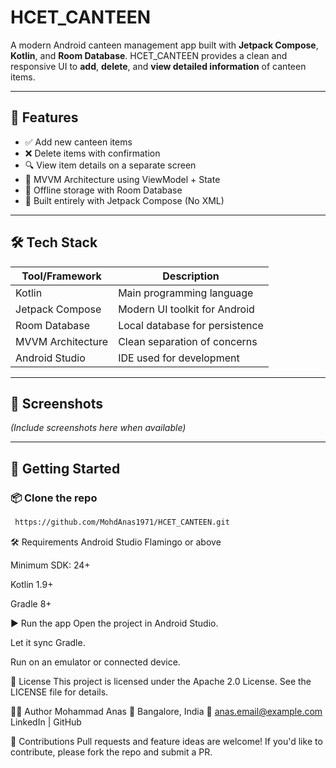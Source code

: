 # HCET_CANTEEN 

A modern Android canteen management app built with **Jetpack Compose**, **Kotlin**, and **Room Database**. HCET_CANTEEN provides a clean and responsive UI to **add**, **delete**, and **view detailed information** of canteen items.

---

## 🚀 Features

- ✅ Add new canteen items
- ❌ Delete items with confirmation
- 🔍 View item details on a separate screen
- 🧠 MVVM Architecture using ViewModel + State
- 💾 Offline storage with Room Database
- 🎨 Built entirely with Jetpack Compose (No XML)

---

## 🛠 Tech Stack

| Tool/Framework      | Description                        |
|---------------------|------------------------------------|
| Kotlin              | Main programming language          |
| Jetpack Compose     | Modern UI toolkit for Android      |
| Room Database       | Local database for persistence     |
| MVVM Architecture   | Clean separation of concerns       |
| Android Studio      | IDE used for development           |

---

## 📸 Screenshots

*(Include screenshots here when available)*

---

## 🏁 Getting Started

### 📦 Clone the repo
```bash
 https://github.com/MohdAnas1971/HCET_CANTEEN.git
```


🛠 Requirements
Android Studio Flamingo or above

Minimum SDK: 24+

Kotlin 1.9+

Gradle 8+

▶️ Run the app
Open the project in Android Studio.

Let it sync Gradle.

Run on an emulator or connected device.

📄 License
This project is licensed under the Apache 2.0 License.
See the LICENSE file for details.

👨‍💻 Author
Mohammad Anas
📍 Bangalore, India
📧 anas.email@example.com
LinkedIn | GitHub

🙌 Contributions
Pull requests and feature ideas are welcome!
If you'd like to contribute, please fork the repo and submit a PR.




